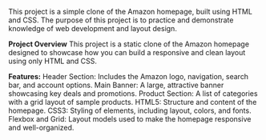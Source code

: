 This project is a simple clone of the Amazon homepage, built using HTML and CSS. The purpose of this project is to practice and demonstrate knowledge of web development and layout design.

**Project Overview** 
This project is a static clone of the Amazon homepage designed to showcase how you can build a responsive and clean layout using only HTML and CSS.

**Features:** 
Header Section: Includes the Amazon logo, navigation, search bar, and account options. 
Main Banner: A large, attractive banner showcasing key deals and promotions. 
Product Section: A list of categories with a grid layout of sample products. 
HTML5: Structure and content of the homepage. 
CSS3: Styling of elements, including layout, colors, and fonts. 
Flexbox and Grid: Layout models used to make the homepage responsive and well-organized.

